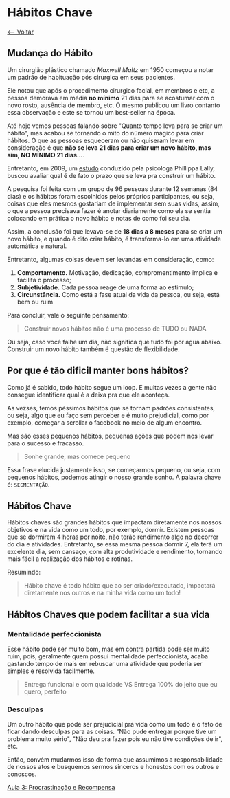 # Hábitos Chave
[<-- Voltar](/README.md)

## Mudança do Hábito

Um cirurgião plástico chamado *Maxwell Maltz* em 1950 começou a notar um padrão de habituação pós cirurgica em seus pacientes.

Ele notou que após o procedimento cirurgico facial, em membros e etc, a pessoa demorava em média **no mínimo** 21 dias para se acostumar com o novo rosto, ausência de membro, etc. O mesmo publicou um livro contanto essa observação e este se tornou um best-seller na época.

Até hoje vemos pessoas falando sobre "Quanto tempo leva para se criar um hábito", mas acabou se tornando o mito do número mágico para criar hábitos. O que as pessoas esqueceram ou não quiseram levar em consideração é que **não se leva 21 dias para criar um novo hábito, mas sim, NO MÍNIMO 21 dias...**.

Entretanto, em 2009, um [estudo](http://onlinelibrary.wiley.com/doi/10.1002/ejsp.674/abstract) conduzido pela psicologa Phillippa Lally, buscou avaliar qual é de fato o prazo que se leva pra construir um hábito.

A pesquisa foi feita com um grupo de 96 pessoas durante 12 semanas (84 dias) e os hábitos foram escolhidos pelos próprios participantes, ou seja, coisas que eles mesmos gostariam de implementar sem suas vidas, assim, o que a pessoa precisava fazer é anotar diariamente como ela se sentia colocando em prática o novo hábito e notas de como foi seu dia.

Assim, a conclusão foi que levava-se de **18 dias a 8 meses** para se criar um novo hábito, e quando é dito criar hábito, é transforma-lo em uma atividade automática e natural.

Entretanto, algumas coisas devem ser levandas em consideração, como:

1. **Comportamento.** Motivação, dedicação, compromentimento implica e facilita o processo;
2. **Subjetividade.** Cada pessoa reage de uma forma ao estimulo;
3. **Circunstância.** Como está a fase atual da vida da pessoa, ou seja, está bem ou ruim 

Para concluir, vale o seguinte pensamento:
> Construir novos hábitos não é uma processo de TUDO ou NADA

Ou seja, caso você falhe um dia, não significa que tudo foi por agua abaixo. Construir um novo hábito também é questão de flexibilidade.

## Por que é tão dificil manter bons hábitos?

Como já é sabido, todo hábito segue um loop. E muitas vezes a gente não consegue identificar qual é a deixa pra que ele aconteça.

As vezses, temos péssimos hábitos que se tornam padrões consistentes, ou seja, algo que eu faço sem perceber e é muito prejudicial, como por exemplo, começar a scrollar o facebook no meio de algum encontro.

Mas são esses pequenos hábitos, pequenas ações que podem nos levar para o sucesso e fracasso.

> Sonhe grande, mas comece pequeno

Essa frase elucida justamente isso, se começarmos pequeno, ou seja, com pequenos hábitos, podemos atingir o nosso grande sonho. A palavra chave é: `SEGMENTAÇÃO`.


## Hábitos Chave

Hábitos chaves são grandes hábitos que impactam diretamente nos nossos objetivos e na vida como um todo, por exemplo, dormir. Existem pessoas que se dormirem 4 horas por noite, não terão rendimento algo no decorrer do dia e atividades. Entretanto, se essa mesma pessoa dormir 7, ela terá um excelente dia, sem cansaço, com alta produtividade e rendimento, tornando mais fácil a realização dos hábitos e rotinas.


Resumindo: 
> Hábito chave é todo hábito que ao ser criado/executado, impactará diretamente nos outros e na minha vida como um todo!

## Hábitos Chaves que podem facilitar a sua vida

### Mentalidade perfeccionista
Esse hábito pode ser muito bom, mas em contra partida pode ser muito ruim, pois, geralmente quem possui mentalidade perfeccionista, acaba gastando tempo de mais em rebuscar uma atividade que poderia ser simples e resolvida facilmente.

> Entrega funcional e com qualidade VS Entrega 100% do jeito que eu quero, perfeito 

### Desculpas
Um outro hábito que pode ser prejudicial pra vida como um todo é o fato de ficar dando desculpas para as coisas. "Não pude entregar porque tive um problema muito sério", "Não deu pra fazer pois eu não tive condições de ir", etc.

Então, convém mudarmos isso de forma que assumimos a responsabilidade de nossos atos e busquemos sermos sinceros e honestos com os outros e conoscos.

[Aula 3: Procrastinação e Recompensa](/aulas/3/procrastinacao.md)